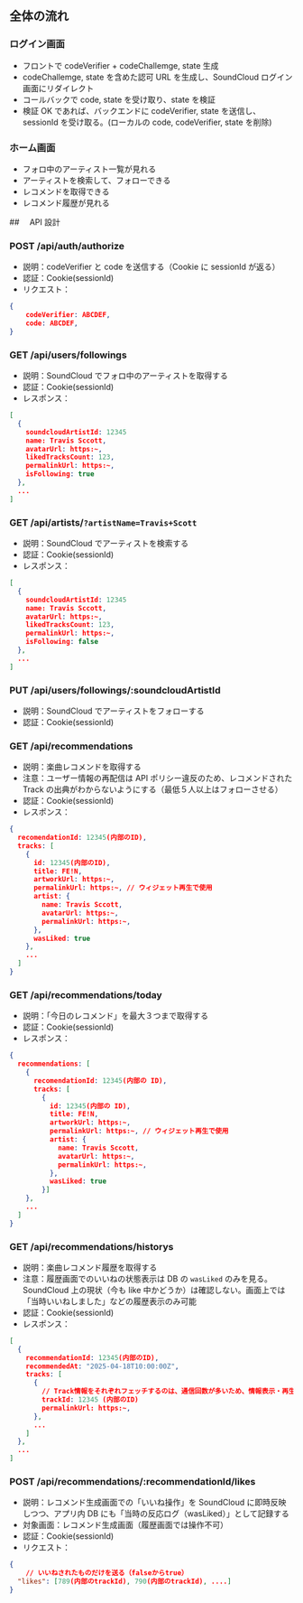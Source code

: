 ## 全体の流れ

### ログイン画面

- フロントで codeVerifier + codeChallemge, state 生成
- codeChallemge, state を含めた認可 URL を生成し、SoundCloud ログイン画面にリダイレクト
- コールバックで code, state を受け取り、state を検証
- 検証 OK であれば、バックエンドに codeVerifier, state を送信し、sessionId を受け取る。(ローカルの code, codeVerifier, state を削除)

### ホーム画面

- フォロ中のアーティスト一覧が見れる
- アーティストを検索して、フォローできる
- レコメンドを取得できる
- レコメンド履歴が見れる

##　 API 設計

### POST /api/auth/authorize

- 説明：codeVerifier と code を送信する（Cookie に sessionId が返る）
- 認証：Cookie(sessionId)
- リクエスト：

```json
{
    codeVerifier: ABCDEF,
    code: ABCDEF,
}
```

### GET /api/users/followings

- 説明：SoundCloud でフォロ中のアーティストを取得する
- 認証：Cookie(sessionId)
- レスポンス：

```json
[
  {
    soundcloudArtistId: 12345
    name: Travis Sccott,
    avatarUrl: https:~,
    likedTracksCount: 123,
    permalinkUrl: https:~,
    isFollowing: true
  },
  ...
]
```

### GET /api/artists/`?artistName=Travis+Scott`

- 説明：SoundCloud でアーティストを検索する
- 認証：Cookie(sessionId)
- レスポンス：

```json
[
  {
    soundcloudArtistId: 12345
    name: Travis Sccott,
    avatarUrl: https:~,
    likedTracksCount: 123,
    permalinkUrl: https:~,
    isFollowing: false
  },
  ...
]
```

### PUT /api/users/followings/:soundcloudArtistId

- 説明：SoundCloud でアーティストをフォローする
- 認証：Cookie(sessionId)

### GET /api/recommendations

- 説明：楽曲レコメンドを取得する
- 注意：ユーザー情報の再配信は API ポリシー違反のため、レコメンドされた Track の出典がわからないようにする（最低５人以上はフォローさせる）
- 認証：Cookie(sessionId)
- レスポンス：

```json
{
  recomendationId: 12345(内部のID),
  tracks: [
    {
      id: 12345(内部のID),
      title: FE!N,
      artworkUrl: https:~,
      permalinkUrl: https:~, // ウィジェット再生で使用
      artist: {
        name: Travis Sccott,
        avatarUrl: https:~,
        permalinkUrl: https:~,
      },
      wasLiked: true
    },
    ...
  ]
}
```

### GET /api/recommendations/today

- 説明：「今日のレコメンド」を最大３つまで取得する
- 認証：Cookie(sessionId)
- レスポンス：

```json
{
  recommendations: [
    {
      recomendationId: 12345(内部の ID),
      tracks: [
        {
          id: 12345(内部の ID),
          title: FE!N,
          artworkUrl: https:~,
          permalinkUrl: https:~, // ウィジェット再生で使用
          artist: {
            name: Travis Sccott,
            avatarUrl: https:~,
            permalinkUrl: https:~,
          },
          wasLiked: true
        }]
    },
    ...
  ]
}
```

### GET /api/recommendations/historys

- 説明：楽曲レコメンド履歴を取得する
- 注意：履歴画面でのいいねの状態表示は DB の `wasLiked` のみを見る。SoundCloud 上の現状（今も like 中かどうか）は確認しない。画面上では「当時いいねしました」などの履歴表示のみ可能
- 認証：Cookie(sessionId)
- レスポンス：

```json
[
  {
    recommendationId: 12345(内部のID),
    recommendedAt: "2025-04-18T10:00:00Z",
    tracks: [
      {
        // Track情報をそれぞれフェッチするのは、通信回数が多いため、情報表示・再生共にウィジェットを利用する
        trackId: 12345 (内部のID)
        permalinkUrl: https:~,
      },
      ...
    ]
  },
  ...
]
```

### POST /api/recommendations/:recommendationId/likes

- 説明：レコメンド生成画面での「いいね操作」を SoundCloud に即時反映しつつ、アプリ内 DB にも「当時の反応ログ（wasLiked）」として記録する
- 対象画面：レコメンド生成画面（履歴画面では操作不可）
- 認証：Cookie(sessionId)
- リクエスト：

```json
{
    // いいねされたものだけを送る（falseからtrue）
  "likes": [789(内部のtrackId), 790(内部のtrackId), ....]
}
```
